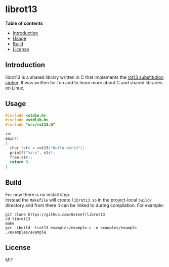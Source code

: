 # librot13

**Table of contents**

* <a href='#introduction'>Introduction</a>
* <a href='#usage'>Usage</a>
* <a href='#build'>Build</a>
* <a href='#license'>License</a>

## <a id='introduction'>Introduction</a>

librot13 is a shared library written in C that implements the 
[rot13 substitution cipher](https://en.wikipedia.org/wiki/ROT13).
It was written for fun and to learn more about C and shared libraries
on Linux.

## <a id='usage'>Usage</a>

```C
#include <stdio.h>
#include <stdlib.h>
#include "src/rot13.h"

int
main() 
{
  char *str = rot13("Hello world");
  printf("%s\n", str);
  free(str);
  return 0;
}
```

## <a id='build'>Build</a>

For now there is no install step.  
Instead the `Makefile` will create `librot13.so` in the project-local `build/` 
directory and from there it can be linked to during compilation. For example:

    git clone https://github.com/0x1eef/librot13
    cd librot13
    make
    gcc -Lbuild -lrot13 examples/example.c -o examples/example 
    ./examples/example



## <a id='license'>License</a>

MIT